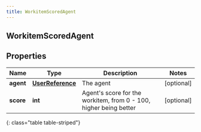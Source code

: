 ```yaml
---
title: WorkitemScoredAgent
---
```

## WorkitemScoredAgent

## Properties

|Name | Type | Description | Notes|
|------------ | ------------- | ------------- | -------------|
| **agent** | [**UserReference**](UserReference.html) | The agent | [optional] |
| **score** | **int** | Agent&#39;s score for the workitem, from 0 - 100, higher being better | [optional] |
{: class="table table-striped"}


